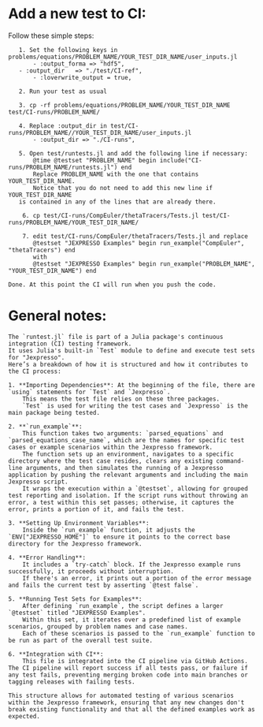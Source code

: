 # Add a new test to CI:
Follow these simple steps:

       1. Set the following keys in problems/equations/PROBLEM_NAME/YOUR_TEST_DIR_NAME/user_inputs.jl
           - :output_forma => "hdf5",
	   - :output_dir   => "./test/CI-ref",
           - :loverwrite_output = true,
	                      
       2. Run your test as usual
       
       3. cp -rf problems/equations/PROBLEM_NAME/YOUR_TEST_DIR_NAME test/CI-runs/PROBLEM_NAME/
       
       4. Replace :output_dir in test/CI-runs/PROBLEM_NAME//YOUR_TEST_DIR_NAME/user_inputs.jl
           - :output_dir => "./CI-runs",
       
       5. Open test/runtests.jl and add the following line if necessary:
           @time @testset "PROBLEM_NAME" begin include("CI-runs/PROBLEM_NAME/runtests.jl") end
           Replace PROBLEM_NAME with the one that contains YOUR_TEST_DIR_NAME. 
           Notice that you do not need to add this new line if YOUR_TEST_DIR_NAME
	   is contained in any of the lines that are already there.
        
        6. cp test/CI-runs/CompEuler/thetaTracers/Tests.jl test/CI-runs/PROBLEM_NAME/YOUR_TEST_DIR_NAME/
        
        7. edit test/CI-runs/CompEuler/thetaTracers/Tests.jl and replace 
           @testset "JEXPRESSO Examples" begin run_example("CompEuler", "thetaTracers") end
           with
           @testset "JEXPRESSO Examples" begin run_example("PROBLEM_NAME", "YOUR_TEST_DIR_NAME") end

	Done. At this point the CI will run when you push the code.

# General notes:
    The `runtest.jl` file is part of a Julia package's continuous integration (CI) testing framework. 
    It uses Julia's built-in `Test` module to define and execute test sets for "Jexpresso". 
    Here’s a breakdown of how it is structured and how it contributes to the CI process:

    1. **Importing Dependencies**: At the beginning of the file, there are `using` statements for `Test` and `Jexpresso`. 
        This means the test file relies on these three packages. 
        `Test` is used for writing the test cases and `Jexpresso` is the main package being tested.

    2. **`run_example`**: 
        This function takes two arguments: `parsed_equations` and `parsed_equations_case_name`, which are the names for specific test cases or example scenarios within the Jexpresso framework. 
        The function sets up an environment, navigates to a specific directory where the test case resides, clears any existing command-line arguments, and then simulates the running of a Jexpresso application by pushing the relevant arguments and including the main Jexpresso script. 
        It wraps the execution within a `@testset`, allowing for grouped test reporting and isolation. If the script runs without throwing an error, a test within this set passes; otherwise, it captures the error, prints a portion of it, and fails the test.

    3. **Setting Up Environment Variables**: 
        Inside the `run_example` function, it adjusts the `ENV["JEXPRESSO_HOME"]` to ensure it points to the correct base directory for the Jexpresso framework.

    4. **Error Handling**:
        It includes a `try-catch` block. If the Jexpresso example runs successfully, it proceeds without interruption. 
        If there's an error, it prints out a portion of the error message and fails the current test by asserting `@test false`.

    5. **Running Test Sets for Examples**: 
        After defining `run_example`, the script defines a larger `@testset` titled "JEXPRESSO Examples". 
        Within this set, it iterates over a predefined list of example scenarios, grouped by problem names and case names. 
        Each of these scenarios is passed to the `run_example` function to be run as part of the overall test suite.

    6. **Integration with CI**: 
        This file is integrated into the CI pipeline via GitHub Actions. The CI pipeline will report success if all tests pass, or failure if any test fails, preventing merging broken code into main branches or tagging releases with failing tests.

    This structure allows for automated testing of various scenarios within the Jexpresso framework, ensuring that any new changes don't break existing functionality and that all the defined examples work as expected.

